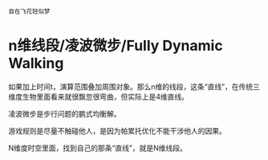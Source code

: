     自在飞花轻似梦

# n维线段/凌波微步/Fully Dynamic Walking

如果加上时间t，演算范围叠加周围对象。那么n维的线段，这条“直线”，在传统三维度生物里面看来就很飘忽很弯曲，但实际上是4维直线。

凌波微步是步行问题的鹏式均衡解。

游戏规则是尽量不触碰他人，是因为帕累托优化不能干涉他人的因果。

N维度时空里面，找到自己的那条“直线”，就是N维线段。 ​
